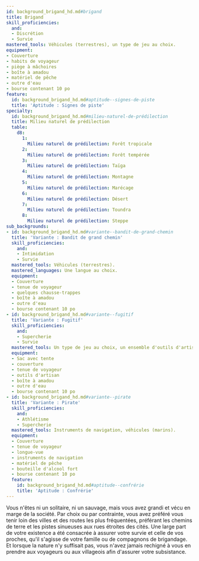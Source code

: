 ```yaml
---
id: background_brigand_hd.md#brigand
title: Brigand
skill_proficiencies:
  and:
  - Discrétion
  - Survie
mastered_tools: Véhicules (terrestres), un type de jeu au choix.
equipment:
- Couverture
- habits de voyageur
- piège à mâchoires
- boîte à amadou
- matériel de pêche
- outre d'eau
- bourse contenant 10 po
feature:
  id: background_brigand_hd.md#aptitude--signes-de-piste
  title: 'Aptitude : Signes de piste'
specialty:
  id: background_brigand_hd.md#milieu-naturel-de-prédilection
  title: Milieu naturel de prédilection
  table:
    d8:
      1:
        Milieu naturel de prédilection: Forêt tropicale
      2:
        Milieu naturel de prédilection: Forêt tempérée
      3:
        Milieu naturel de prédilection: Taïga
      4:
        Milieu naturel de prédilection: Montagne
      5:
        Milieu naturel de prédilection: Marécage
      6:
        Milieu naturel de prédilection: Désert
      7:
        Milieu naturel de prédilection: Toundra
      8:
        Milieu naturel de prédilection: Steppe
sub_backgrounds:
- id: background_brigand_hd.md#variante--bandit-de-grand-chemin
  title: 'Variante : Bandit de grand chemin'
  skill_proficiencies:
    and:
    - Intimidation
    - Survie
  mastered_tools: Véhicules (terrestres).
  mastered_languages: Une langue au choix.
  equipment:
  - Couverture
  - tenue de voyageur
  - quelques chausse-trappes
  - boîte à amadou
  - outre d'eau
  - bourse contenant 10 po
- id: background_brigand_hd.md#variante--fugitif
  title: 'Variante : Fugitif'
  skill_proficiencies:
    and:
    - Supercherie
    - Survie
  mastered_tools: Un type de jeu au choix, un ensemble d'outils d'artisan au choix, vestiges de sa vie passée.
  equipment:
  - Sac avec tente
  - couverture
  - tenue de voyageur
  - outils d'artisan
  - boîte à amadou
  - outre d'eau
  - bourse contenant 10 po
- id: background_brigand_hd.md#variante--pirate
  title: 'Variante : Pirate'
  skill_proficiencies:
    and:
    - Athlétisme
    - Supercherie
  mastered_tools: Instruments de navigation, véhicules (marins).
  equipment:
  - Couverture
  - tenue de voyageur
  - longue-vue
  - instruments de navigation
  - matériel de pêche
  - bouteille d'alcool fort
  - bourse contenant 10 po
  feature:
    id: background_brigand_hd.md#aptitude--confrérie
    title: 'Aptitude : Confrérie'
---
```


Vous n'êtes ni un solitaire, ni un sauvage, mais vous avez grandi et vécu en marge de la société. Par choix ou par contrainte, vous avez préféré vous tenir loin des villes et des routes les plus fréquentées, préférant les chemins de terre et les pistes sinueuses aux rues étroites des cités. Une large part de votre existence a été consacrée à assurer votre survie et celle de vos proches, qu'il s'agisse de votre famille ou de compagnons de brigandage. Et lorsque la nature n'y suffisait pas, vous n'avez jamais rechigné à vous en prendre aux voyageurs ou aux villageois afin d'assurer votre subsistance.

